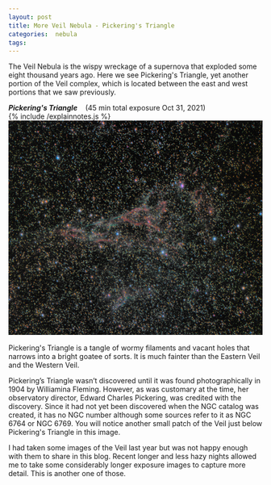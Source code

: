 ```yaml
---
layout: post
title: More Veil Nebula - Pickering's Triangle
categories:  nebula  
tags:  
---
```


The Veil Nebula is the wispy wreckage of a supernova that exploded some eight thousand years ago.  Here we see Pickering's Triangle, yet another portion of the Veil complex, which is located between the east and west portions that we saw previously.

_**Pickering's Triangle**_  &nbsp;&nbsp; (45 min total exposure Oct 31, 2021)<br>
{% include /explainnotes.js %}
![ngc6960 seen using Celestron RASA 8 and ZWO ASI183MC](/images/ngc6960_2021-10-31T21_13_10_Stack_16bits_1000frames_3000s_bin50pc.jpg)
<br>

Pickering's Triangle is a tangle of wormy filaments and vacant holes that narrows into a bright goatee of sorts. 
It is much fainter than the Eastern Veil and the Western Veil. 

 Pickering’s Triangle wasn’t discovered until it was found photographically in 1904 by Williamina Fleming. However, as was customary at the time, her observatory director, Edward Charles Pickering, was credited with the discovery.
Since it had not yet been discovered when the NGC catalog was created, it has no NGC number although some sources refer to it as NGC 6764 or NGC 6769.
 You will notice another small patch of the Veil just below Pickering's Triangle in this image.

I had taken some images of the Veil last year but was not happy enough with them to share in this blog.  Recent longer and less hazy nights allowed me to take some considerably longer exposure images to capture more detail. This is another one of those.

